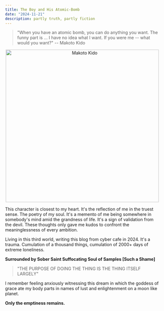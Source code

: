 ```yaml
---
title: The Boy and His Atomic-Bomb
date: "2024-11-21"
description: partly truth, partly fiction
---
```


> "When you have an atomic bomb, you can do anything you want. The funny part is ... I have no idea what I want. If you were me -- what would you want?" -- Makoto Kido

<div style="text-align: center;">
  <img src="https://i.imgur.com/TST5bZP.jpeg" alt="Makoto Kido" width="500">
</div>


This character is closest to my heart. It's the reflection of me in the truest sense. The poetry of my soul. It's a memento of me being somewhere in somebody's mind amid the grandness of life. 
It's a sign of validation from the devil. These thoughts only gave me kudos to confront the meaninglessness of every ambition. 


Living in this third world, writing this blog from cyber cafe in 2024. It's a trauma. Cumulation of a thousand things, cumulation of 2000+ days of extreme loneliness.

**Surrounded by Sober Saint Suffocating Soul of Samples [Such a Shame]**

> "THE PURPOSE OF DOING THE THING IS THE THING ITSELF LARGELY"



I remember feeling anxiously witnessing this dream in which the goddess of grace ate my body parts in names of lust and enlightenment on a moon like planet. 



**Only the emptiness remains.**

